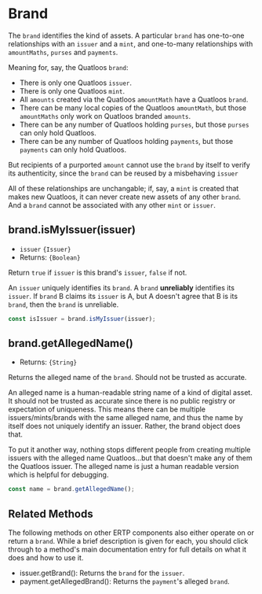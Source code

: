 # Brand
The `brand` identifies the kind of assets. A particular `brand` has one-to-one relationships
with an `issuer` and a `mint`, and one-to-many relationships with `amountMaths`, `purses` and `payments`.

Meaning for, say, the Quatloos `brand`:
- There is only one Quatloos `issuer`.
- There is only one Quatloos `mint`.
- All `amounts` created via the Quatloos `amountMath` have a Quatloos `brand`.
- There can be many local copies of the Quatloos `amountMath`, but those `amountMaths` only work on Quatloos branded `amounts`.
- There can be any number of Quatloos holding `purses`, but those `purses` can only hold Quatloos.
- There can be any number of Quatloos holding `payments`, but those `payments` can only hold Quatloos.

But recipients of a 
purported `amount` cannot use the `brand` by itself to verify its authenticity,
since the `brand` can be reused by a misbehaving `issuer`

All of these relationships are unchangable; if, say, a `mint` is created that makes new Quatloos, it
can never create new assets of any other `brand`. And a `brand` cannot be associated with any other `mint` or
`issuer`.

## brand.isMyIssuer(issuer)
- `issuer` `{Issuer}`
- Returns: `{Boolean}`

Return `true` if `issuer` is this brand's `issuer`, `false` if not.

An `issuer` uniquely identifies its `brand`. A `brand` **unreliably** identifies 
its `issuer`. If `brand` B claims its `issuer` is A, but A doesn't agree 
that B is its `brand`, then the `brand` is unreliable.

```js
const isIssuer = brand.isMyIssuer(issuer);
```

## brand.getAllegedName()
- Returns: `{String}`

Returns the alleged name of the `brand`. Should not be trusted as accurate.

An alleged name is a human-readable string name of a kind of digital asset. 
It should not be trusted as accurate since there is no public registry or 
expectation of uniqueness. This means there can be multiple issuers/mints/brands 
with the same alleged name, and thus the name by itself does not uniquely 
identify an issuer. Rather, the brand object does that.

To put it another way, nothing stops different people from creating multiple 
issuers with the alleged name Quatloos...but that doesn't make any of them the 
Quatloos issuer. The alleged name is just a human readable version which is 
helpful for debugging.
```js
const name = brand.getAllegedName();
```
## Related Methods

The following methods on other ERTP components also either operate on or 
return a `brand`. While a brief description is given for each, you should click through
to a method's main documentation entry for full details on what it does and how
to use it. 
- <router-link to="./issuer.html#issuer-getbrand">issuer.getBrand()</router-link>: Returns
the `brand` for the `issuer`.  
- <router-link to="./payment.html#payment-getallegedbrand">payment.getAllegedBrand()</router-link>: Returns
the `payment`'s alleged `brand`.


